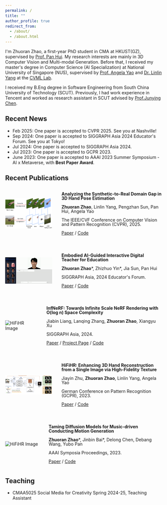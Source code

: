 ```yaml
---
permalink: /
title: ""
author_profile: true
redirect_from: 
  - /about/
  - /about.html
---
```


I'm Zhuoran Zhao, a first-year PhD student in CMA at HKUST(GZ), supervised by [Prof. Pan Hui](https://panhui.people.ust.hk/). My research interests are mainly in 3D Computer Vision and Multi-modal Generation. Before that, I received my master's degree in Computer Science (AI Specialization) at National University of Singapore (NUS), supervised by [Prof. Angela Yao](https://www.comp.nus.edu.sg/~ayao/) and [Dr. Linlin Yang](https://mu4yang.com/) at the [CVML Lab](https://cvml.comp.nus.edu.sg/).

I received my B.Eng degree in Software Engineering from South China University of Technology (SCUT). Previously, I had work experience in Tencent and worked as research assistant in SCUT advised by [Prof.Junying Chen](https://scholar.google.com/citations?user=vbIfLPsAAAAJ&hl=zh-CN).

## Recent News
- Feb 2025: One paper is accepted to CVPR 2025. See you at Nashville!
- Sep 2024: One paper is accepted to SIGGRAPH Asia 2024 Educator's Forum. See you at Tokyo!
- Jul 2024: One paper is accepted to SIGGRAPH Asia 2024.
- Jul 2023: One paper is accepted to GCPR 2023.
- June 2023: One paper is accepted to AAAI 2023 Summer Symposium - AI x Metaverse, with **Best Paper Award**.

## Recent Publications
<div style="display: flex; align-items: center; margin-bottom: 30px;">
  <!-- <video controls autoplay width="30%" style="margin-right: 30px;">
    <source src="../images/infnerf.mp4" type="video/mp4">
  </video> -->
  <img src="../images/cvpr.png" alt="" width="30%" style="margin-right: 30px;"/>
    <div style="line-height: 1;">
        <p><strong>Analyzing the Synthetic-to-Real Domain Gap in 3D Hand Pose Estimation</strong></p>
        <p><strong>Zhuoran Zhao</strong>, Linlin Yang, Pengzhan Sun, Pan Hui, Angela Yao</p>
        <p>The IEEE/CVF Conference on Computer Vision and Pattern Recognition (CVPR), 2025.</p>
        <p><a href="https://arxiv.org/pdf/2503.19307">Paper</a> / <a href="https://github.com/delaprada/HandSynthesis">Code</a></p>
    </div>
</div>
<div style="display: flex; align-items: center; margin-bottom: 30px;">
  <!-- <video controls autoplay width="30%" style="margin-right: 30px;">
    <source src="../images/infnerf.mp4" type="video/mp4">
  </video> -->
  <img src="../images/demo.gif" alt="" width="30%" style="margin-right: 30px;"/>
    <div style="line-height: 1;">
        <p><strong>Embodied AI-Guided Interactive Digital Teacher for Education</strong></p>
        <p><strong>Zhuoran Zhao</strong>*, Zhizhuo Yin*, Jia Sun, Pan Hui</p>
        <p>SIGGRAPH Asia, 2024 Educator's Forum.</p>
        <p><a href="https://dl.acm.org/doi/10.1145/3680533.3697070">Paper</a> / <a href="https://github.com/delaprada/Embodied-AI-Guided-Interactive-Digital-Teacher.git">Code</a></p>
    </div>
</div>

<div style="display: flex; align-items: center; margin-bottom: 30px;">
  <!-- <video controls autoplay width="30%" style="margin-right: 30px;">
    <source src="../images/infnerf.mp4" type="video/mp4">
  </video> -->
  <img src="../images/infnerf.gif" alt="HiFiHR Image" width="30%" style="margin-right: 30px;"/>
    <div style="line-height: 1;">
        <p><strong>InfNeRF: Towards Infinite Scale NeRF Rendering with O(log n) Space Complexity</strong></p>
        <p>Jiabin Liang, Lanqing Zhang, <strong>Zhuoran Zhao</strong>, Xiangyu Xu</p>
        <p>SIGGRAPH Asia, 2024.</p>
        <p><a href="https://arxiv.org/pdf/2403.14376v2">Paper</a> / <a href="https://jiabinliang.github.io/InfNeRF.io/">Project Page</a> / <a href="https://github.com/sail-sg/InfNeRF.git">Code</a></p>
    </div>
</div>

<div style="display: flex; align-items: center; margin-bottom: 30px;">
    <img src="../images/gcpr.png" alt="HiFiHR Image" width="30%" style="margin-right: 30px;"/>
    <div style="line-height: 1;">
        <p><strong>HiFiHR: Enhancing 3D Hand Reconstruction from a Single Image via High-Fidelity Texture</strong></p>
        <p>Jiayin Zhu, <strong>Zhuoran Zhao</strong>, Linlin Yang, Angela Yao</p>
        <p>German Conference on Pattern Recognition (GCPR), 2023.</p>
        <p><a href="https://arxiv.org/abs/2308.13628">Paper</a> / <a href="https://github.com/viridityzhu/HiFiHR">Code</a></p>
    </div>
</div>

<div style="display: flex; align-items: center;">
    <img src="../images/conductor.gif" alt="HiFiHR Image" width="30%" style="margin-right: 30px;"/>
    <div style="line-height: 1;">
        <p style="margin: 10;"><strong>Taming Diffusion Models for Music-driven Conducting Motion Generation</strong></p>
        <p style="margin: 10;"><strong>Zhuoran Zhao</strong>*, Jinbin Bai*, Delong Chen, Debang Wang, Yubo Pan</p>
        <p style="margin: 10;">AAAI Symposia Proceedings, 2023.</p>
        <p style="margin: 10;"><a href="https://arxiv.org/abs/2306.10065">Paper</a> / <a href="https://github.com/viiika/Diffusion-Conductor">Code</a></p>
    </div>
</div>
<!-- - HiFiHR: Enhancing 3D Hand Reconstruction from a Single Image via High-Fidelity Texture 
  Jiayin Zhu, **Zhuoran Zhao**, Linlin Yang, Angela Yao  
  German Conference on Pattern Recognition (GCPR), 2023.  
  [Paper](https://arxiv.org/abs/2308.13628) / [Code](https://github.com/viridityzhu/HiFiHR) -->

<!-- - Taming Diffusion Models for Music-driven Conducting Motion Generation  
  **Zhuoran Zhao**, Jinbin Bai, Delong Chen, Debang Wang, Yubo Pan  
  AAAI symposia proceedings, 2023.  
  [Paper](https://arxiv.org/abs/2306.10065) / [Code](https://github.com/viiika/Diffusion-Conductor) -->

## Teaching
- CMAA5025 Social Media for Creativity Spring 2024-25, Teaching Assistant
